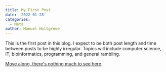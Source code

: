 ```yaml
---
title: My First Post
date: '2022-01-28'
categories:
  - Meta
author: Manuel Holtgrewe
---
```


This is the first post in this blog.
I expect to be both post length and time between posts to be highly irregular.
Topics will include computer science, IT, bioinformatics, programming, and general rambling.

[Move along, there's nothing much to see here](http://www.pythong.org).
